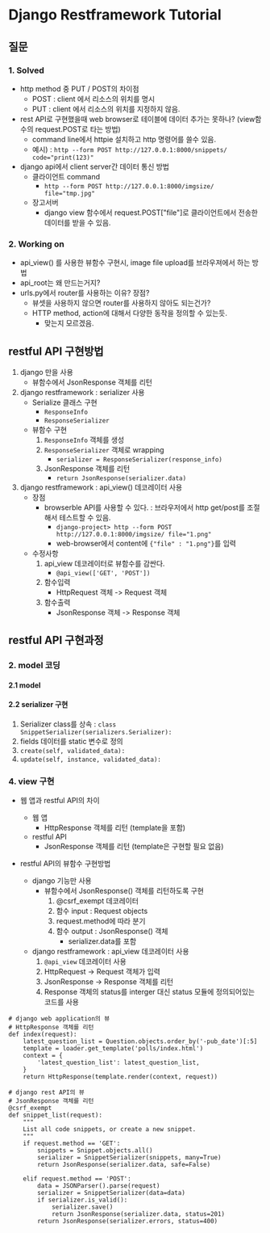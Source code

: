 
# Django Restframework Tutorial

## 질문

### 1. Solved

* http method 중 PUT / POST의 차이점
	* POST : client 에서 리소스의 위치를 명시
	* PUT : client 에서 리소스의 위치를 지정하지 않음.
* rest API로 구현했을때 web browser로 테이블에 데이터 추가는 못하나? (view함수의 request.POST로 타는 방법)
	* command line에서 httpie 설치하고 http 명령어를 쓸수 있음.
	* 예시) : ```http --form POST http://127.0.0.1:8000/snippets/ code="print(123)"```
* django api에서 client server간 데이터 통신 방법
	* 클라이언트 command
		* ```http --form POST http://127.0.0.1:8000/imgsize/ file="tmp.jpg"```
	* 장고서버
		* django view 함수에서 request.POST["file"]로 클라이언트에서 전송한 데이터를 받을 수 있음.

### 2. Working on

* api_view() 를 사용한 뷰함수 구현시, image file upload를 브라우져에서 하는 방법
* api_root는 왜 만드는거지?
* urls.py에서 router를 사용하는 이유? 장점?
	* 뷰셋을 사용하지 않으면 router를 사용하지 않아도 되는건가?
	* HTTP method, action에 대해서 다양한 동작을 정의할 수 있는듯.
		* 맞는지 모르겠음.

## restful API 구현방법

1) django 만을 사용
	* 뷰함수에서 JsonResponse 객체를 리턴
2) django restframework : serializer 사용
	* Serialize 클래스 구현
		* ```ResponseInfo```
		* ```ResponseSerializer```
	* 뷰함수 구현
		1) ```ResponseInfo``` 객체를 생성
		2) ```ResponseSerializer``` 객체로 wrapping
			* ```serializer = ResponseSerializer(response_info)```
		3) JsonResponse 객체를 리턴
			* ```return JsonResponse(serializer.data)``` 
3) django restframework : api_view() 데코레이터 사용
	* 장점 
		* browserble API를 사용할 수 있다. : 브라우저에서 http get/post를 조절해서 테스트할 수 있음.
			* ```django-project> http --form POST http://127.0.0.1:8000/imgsize/ file="1.png"```
			* web-browser에서 content에 ```{"file" : "1.png"}```를 입력
	* 수정사항
		1) api_view 데코레이터로 뷰함수를 감싼다.
			* ```@api_view(['GET', 'POST'])```
		2) 함수입력
			* HttpRequest 객체 -> Request 객체
		3) 함수출력
			* JsonResponse 객체 -> Response 객체

## restful API 구현과정

### 2. model 코딩

#### 2.1 model

#### 2.2 serializer 구현 

1) Serializer class를 상속 : ```class SnippetSerializer(serializers.Serializer):```
2) fields 데이터를 static 변수로 정의
3) ```create(self, validated_data):```
4) ```update(self, instance, validated_data):```

### 4. view 구현

* 웹 앱과 restful API의 차이
	* 웹 앱
		* HttpResponse 객체를 리턴 (template을 포함)
	* restful API
		* JsonResponse 객체를 리턴 (template은 구현할 필요 없음)

* restful API의 뷰함수 구현방법
	* django 기능만 사용
		* 뷰함수에서 JsonResponse() 객체를 리턴하도록 구현
			1) @csrf_exempt 데코레이터
			2) 함수 input : Request objects
			3) request.method에 따라 분기
			4) 함수 output : JsonResponse() 객체
				* serializer.data를 포함
	* django restframework : api_view 데코레이터 사용
		1) ```@api_view``` 데코레이터 사용
		2) HttpRequest -> Request 객체가 입력
		3) JsonResponse -> Response 객체를 리턴
		4) Response 객체의 status를 interger 대신 status 모듈에 정의되어있는 코드를 사용


```
# django web application의 뷰
# HttpResponse 객체를 리턴
def index(request):
    latest_question_list = Question.objects.order_by('-pub_date')[:5]
    template = loader.get_template('polls/index.html')
    context = {
        'latest_question_list': latest_question_list,
    }
    return HttpResponse(template.render(context, request))

# django rest API의 뷰
# JsonResponse 객체를 리턴
@csrf_exempt
def snippet_list(request):
    """
    List all code snippets, or create a new snippet.
    """
    if request.method == 'GET':
        snippets = Snippet.objects.all()
        serializer = SnippetSerializer(snippets, many=True)
        return JsonResponse(serializer.data, safe=False)

    elif request.method == 'POST':
        data = JSONParser().parse(request)
        serializer = SnippetSerializer(data=data)
        if serializer.is_valid():
            serializer.save()
            return JsonResponse(serializer.data, status=201)
        return JsonResponse(serializer.errors, status=400)
```

